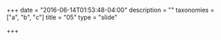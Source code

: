 +++
date = "2016-06-14T01:53:48-04:00"
description = ""
taxonomies = ["a", "b", "c"]
title = "05"
type = "slide"

+++

